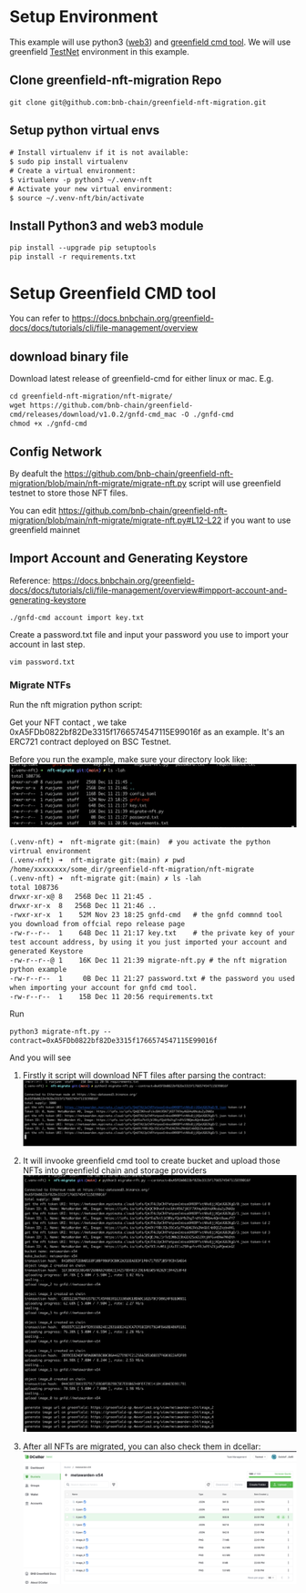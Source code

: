 
# Setup Environment

This example will use python3 ([web3](https://web3py.readthedocs.io/en/latest/quickstart.html)) and [greenfield cmd tool](https://github.com/bnb-chain/greenfield-cmd). We will use greenfield [TestNet](https://docs.bnbchain.org/docs/beaconchain/develop/rpc#testnet) environment in this example. 

## Clone greenfield-nft-migration Repo
```
git clone git@github.com:bnb-chain/greenfield-nft-migration.git
```

## Setup python virtual envs
```
# Install virtualenv if it is not available:
$ sudo pip install virtualenv
# Create a virtual environment:
$ virtualenv -p python3 ~/.venv-nft
# Activate your new virtual environment:
$ source ~/.venv-nft/bin/activate
```
## Install Python3 and web3 module
```shell
pip install --upgrade pip setuptools
pip install -r requirements.txt
```


# Setup Greenfield CMD tool
You can refer to https://docs.bnbchain.org/greenfield-docs/docs/tutorials/cli/file-management/overview

## download binary file
Download latest release of greenfield-cmd for either linux or mac. E.g.
```
cd greenfield-nft-migration/nft-migrate/
wget https://github.com/bnb-chain/greenfield-cmd/releases/download/v1.0.2/gnfd-cmd_mac -O ./gnfd-cmd
chmod +x ./gnfd-cmd
```

## Config Network

By deafult the https://github.com/bnb-chain/greenfield-nft-migration/blob/main/nft-migrate/migrate-nft.py script will use greenfield testnet to store those NFT files. 

You can edit https://github.com/bnb-chain/greenfield-nft-migration/blob/main/nft-migrate/migrate-nft.py#L12-L22 if you want to use greenfield mainnet


## Import Account and Generating Keystore

Reference: https://docs.bnbchain.org/greenfield-docs/docs/tutorials/cli/file-management/overview#impport-account-and-generating-keystore


```
./gnfd-cmd account import key.txt

```

Create a password.txt file and input your password you use to import your account in last step. 
```
vim password.txt
```

### Migrate NTFs

Run the nft migration python script:

Get your NFT contact , we take 0xA5FDb0822bf82De3315f1766574547115E99016f as an example. It's an ERC721 contract deployed on BSC Testnet. 

Before you run the example, make sure your directory look like:
![first](img/1.png)
```
(.venv-nft) ➜  nft-migrate git:(main)  # you activate the python virtrual environment
(.venv-nft) ➜  nft-migrate git:(main) ✗ pwd
/home/xxxxxxxx/some_dir/greenfield-nft-migration/nft-migrate   
(.venv-nft) ➜  nft-migrate git:(main) ✗ ls -lah
total 108736
drwxr-xr-x@ 8   256B Dec 11 21:45 .
drwxr-xr-x  8   256B Dec 11 21:46 ..
-rwxr-xr-x  1    52M Nov 23 18:25 gnfd-cmd   # the gnfd commnd tool you download from offcial repo release page
-rw-r--r--  1    64B Dec 11 21:17 key.txt    # the private key of your test account address, by using it you just imported your account and generated Keystore
-rw-r--r--@ 1    16K Dec 11 21:39 migrate-nft.py # the nft migration python example
-rw-r--r--  1     0B Dec 11 21:27 password.txt # the password you used when importing your account for gnfd cmd tool.
-rw-r--r--  1    15B Dec 11 20:56 requirements.txt 
```


Run
```
python3 migrate-nft.py --contract=0xA5FDb0822bf82De3315f1766574547115E99016f

```

And you will see 
1. Firstly it script will download NFT files after parsing the contract:
   ![second](img/2.png)

2. It will invooke greenfield cmd tool to create bucket and upload those NFTs into greenfield chain and storage providers
    ![third](img/3.png)
   
3. After all NFTs are migrated, you can also check them in dcellar:
     ![fourth](img/4.png)